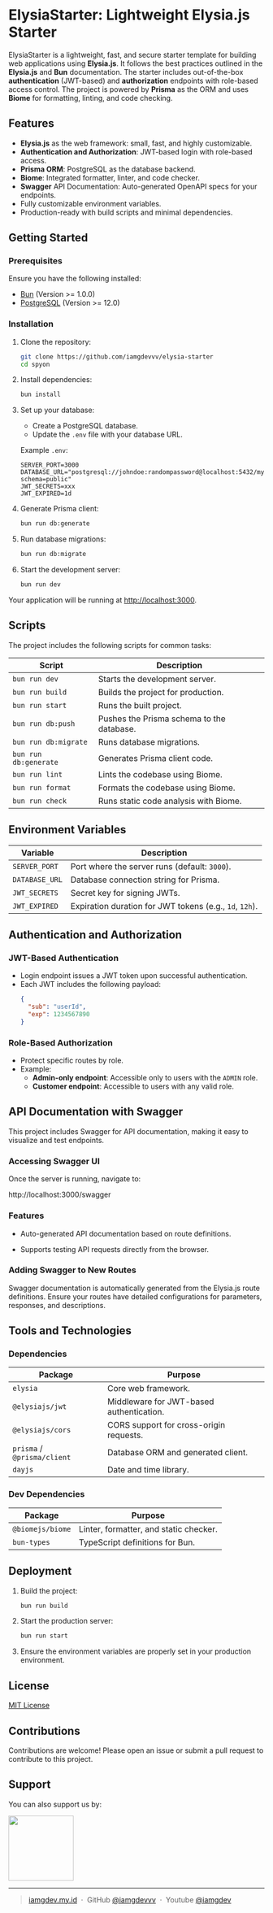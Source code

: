 # ElysiaStarter: Lightweight Elysia.js Starter

ElysiaStarter is a lightweight, fast, and secure starter template for building web applications using **Elysia.js**. It follows the best practices outlined in the **Elysia.js** and **Bun** documentation. The starter includes out-of-the-box **authentication** (JWT-based) and **authorization** endpoints with role-based access control. The project is powered by **Prisma** as the ORM and uses **Biome** for formatting, linting, and code checking.


## Features

- **Elysia.js** as the web framework: small, fast, and highly customizable.
- **Authentication and Authorization**: JWT-based login with role-based access.
- **Prisma ORM**: PostgreSQL as the database backend.
- **Biome**: Integrated formatter, linter, and code checker.
- **Swagger** API Documentation: Auto-generated OpenAPI specs for your endpoints.
- Fully customizable environment variables.
- Production-ready with build scripts and minimal dependencies.


## Getting Started

### Prerequisites

Ensure you have the following installed:

- [Bun](https://bun.sh) (Version >= 1.0.0)
- [PostgreSQL](https://www.postgresql.org) (Version >= 12.0)

### Installation

1. Clone the repository:
   ```bash
   git clone https://github.com/iamgdevvv/elysia-starter
   cd spyon
   ```

2. Install dependencies:
   ```bash
   bun install
   ```

3. Set up your database:
   - Create a PostgreSQL database.
   - Update the `.env` file with your database URL.

   Example `.env`:
   ```env
   SERVER_PORT=3000
   DATABASE_URL="postgresql://johndoe:randompassword@localhost:5432/mydb?schema=public"
   JWT_SECRETS=xxx
   JWT_EXPIRED=1d
   ```

4. Generate Prisma client:
   ```bash
   bun run db:generate
   ```

5. Run database migrations:
   ```bash
   bun run db:migrate
   ```

6. Start the development server:
   ```bash
   bun run dev
   ```

Your application will be running at [http://localhost:3000](http://localhost:3000).


## Scripts

The project includes the following scripts for common tasks:

| Script             | Description                              |
|--------------------|------------------------------------------|
| `bun run dev`      | Starts the development server.           |
| `bun run build`    | Builds the project for production.       |
| `bun run start`    | Runs the built project.                  |
| `bun run db:push`  | Pushes the Prisma schema to the database.|
| `bun run db:migrate`| Runs database migrations.               |
| `bun run db:generate`| Generates Prisma client code.          |
| `bun run lint`     | Lints the codebase using Biome.          |
| `bun run format`   | Formats the codebase using Biome.        |
| `bun run check`    | Runs static code analysis with Biome.    |



## Environment Variables

| Variable       | Description                                              |
|----------------|----------------------------------------------------------|
| `SERVER_PORT`  | Port where the server runs (default: `3000`).             |
| `DATABASE_URL` | Database connection string for Prisma.                   |
| `JWT_SECRETS`  | Secret key for signing JWTs.                             |
| `JWT_EXPIRED`  | Expiration duration for JWT tokens (e.g., `1d`, `12h`).   |


## Authentication and Authorization

### JWT-Based Authentication

- Login endpoint issues a JWT token upon successful authentication.
- Each JWT includes the following payload:
  ```json
  {
    "sub": "userId",
    "exp": 1234567890
  }
  ```

### Role-Based Authorization

- Protect specific routes by role.
- Example:
  - **Admin-only endpoint**: Accessible only to users with the `ADMIN` role.
  - **Customer endpoint**: Accessible to users with any valid role.

## API Documentation with Swagger

This project includes Swagger for API documentation, making it easy to visualize and test endpoints.

### Accessing Swagger UI

Once the server is running, navigate to:

http://localhost:3000/swagger

### Features

- Auto-generated API documentation based on route definitions.

- Supports testing API requests directly from the browser.

### Adding Swagger to New Routes

Swagger documentation is automatically generated from the Elysia.js route definitions. Ensure your routes have detailed configurations for parameters, responses, and descriptions.

## Tools and Technologies

### Dependencies

| Package                 | Purpose                                  |
|-------------------------|------------------------------------------|
| `elysia`                | Core web framework.                     |
| `@elysiajs/jwt`         | Middleware for JWT-based authentication.|
| `@elysiajs/cors`        | CORS support for cross-origin requests. |
| `prisma` / `@prisma/client` | Database ORM and generated client.     |
| `dayjs`                 | Date and time library.                  |

### Dev Dependencies

| Package           | Purpose                                 |
|-------------------|-----------------------------------------|
| `@biomejs/biome`  | Linter, formatter, and static checker.  |
| `bun-types`       | TypeScript definitions for Bun.         |


## Deployment

1. Build the project:
   ```bash
   bun run build
   ```

2. Start the production server:
   ```bash
   bun run start
   ```

3. Ensure the environment variables are properly set in your production environment.


## License

[MIT License](https://github.com/iamgdevvv/elysia-starter?tab=MIT-1-ov-file)


## Contributions

Contributions are welcome! Please open an issue or submit a pull request to contribute to this project.

## Support

You can also support us by:

<p align="left">
	<a href='https://teer.id/iamgdev'><img src="https://button.ibnux.net/trakteer/iamgdev.png" width="128" /></a>
</p>

---

> [iamgdev.my.id](iamgdev.my.id) &nbsp;&middot;&nbsp;
> GitHub [@iamgdevvv](https://github.com/iamgdevvv) &nbsp;&middot;&nbsp;
> Youtube [@iamgdev](https://www.youtube.com/@iamgdev)